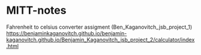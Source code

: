 # MITT-notes
Fahrenheit to celsius converter assigment (Ben_Kaganovitch_jsb_project_1)
https://benjaminkaganovitch.github.io/benjamin-kaganovitch.github.io/Benjamin_Kaganovitch_jsb_project_2/calculator/index.html


